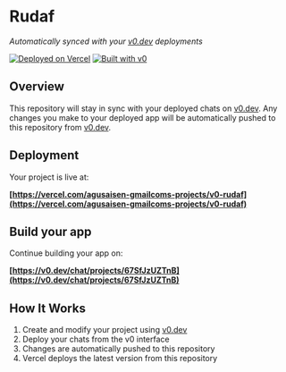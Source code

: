 # Rudaf

*Automatically synced with your [v0.dev](https://v0.dev) deployments*

[![Deployed on Vercel](https://img.shields.io/badge/Deployed%20on-Vercel-black?style=for-the-badge&logo=vercel)](https://vercel.com/agusaisen-gmailcoms-projects/v0-rudaf)
[![Built with v0](https://img.shields.io/badge/Built%20with-v0.dev-black?style=for-the-badge)](https://v0.dev/chat/projects/67SfJzUZTnB)

## Overview

This repository will stay in sync with your deployed chats on [v0.dev](https://v0.dev).
Any changes you make to your deployed app will be automatically pushed to this repository from [v0.dev](https://v0.dev).

## Deployment

Your project is live at:

**[https://vercel.com/agusaisen-gmailcoms-projects/v0-rudaf](https://vercel.com/agusaisen-gmailcoms-projects/v0-rudaf)**

## Build your app

Continue building your app on:

**[https://v0.dev/chat/projects/67SfJzUZTnB](https://v0.dev/chat/projects/67SfJzUZTnB)**

## How It Works

1. Create and modify your project using [v0.dev](https://v0.dev)
2. Deploy your chats from the v0 interface
3. Changes are automatically pushed to this repository
4. Vercel deploys the latest version from this repository
